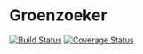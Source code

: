 # Groenzoeker

[![Build Status](https://travis-ci.org/stadbron/groenzoeker.svg?branch=master)](https://travis-ci.org/stadbron/groenzoeker) [![Coverage Status](https://coveralls.io/repos/github/stadbron/groenzoeker/badge.svg?branch=setup-testing)](https://coveralls.io/github/stadbron/groenzoeker?branch=setup-testing)
